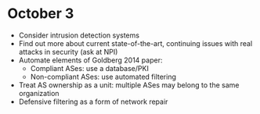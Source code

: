 # October 3

- Consider intrusion detection systems
- Find out more about current state-of-the-art, continuing issues with real attacks in security (ask at NPI)
- Automate elements of Goldberg 2014 paper:
  * Compliant ASes: use a database/PKI
  * Non-compliant ASes: use automated filtering
- Treat AS ownership as a unit: multiple ASes may belong to the same organization
- Defensive filtering as a form of network repair
